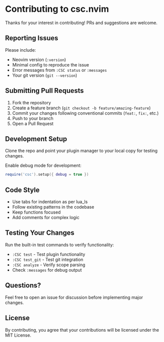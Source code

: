 # Contributing to csc.nvim

Thanks for your interest in contributing! PRs and suggestions are welcome.

## Reporting Issues

Please include:
- Neovim version (`:version`)
- Minimal config to reproduce the issue
- Error messages from `:CSC status` or `:messages`
- Your git version (`git --version`)

## Submitting Pull Requests

1. Fork the repository
2. Create a feature branch (`git checkout -b feature/amazing-feature`)
3. Commit your changes following conventional commits (`feat:`, `fix:`, etc.)
4. Push to your branch
5. Open a Pull Request

## Development Setup

Clone the repo and point your plugin manager to your local copy for testing changes.

Enable debug mode for development:
```lua
require('csc').setup({ debug = true })
```

## Code Style

- Use tabs for indentation as per lua_ls
- Follow existing patterns in the codebase
- Keep functions focused
- Add comments for complex logic

## Testing Your Changes

Run the built-in test commands to verify functionality:
- `:CSC test` - Test plugin functionality
- `:CSC test_git` - Test git integration
- `:CSC analyze` - Verify scope parsing
- Check `:messages` for debug output

## Questions?

Feel free to open an issue for discussion before implementing major changes.

## License

By contributing, you agree that your contributions will be licensed under the MIT License.
